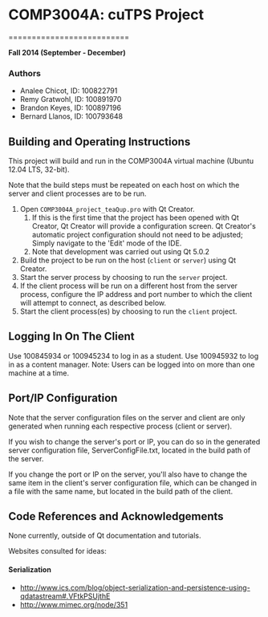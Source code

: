 # COMP3004A: cuTPS Project
==========================

**Fall 2014 (September - December)**

### Authors
- Analee Chicot, ID: 100822791
- Remy Gratwohl, ID: 100891970
- Brandon Keyes, ID: 100897196
- Bernard Llanos, ID: 100793648

## Building and Operating Instructions

This project will build and run in the COMP3004A virtual machine
(Ubuntu 12.04 LTS, 32-bit).

Note that the build steps must be repeated on each host
on which the server and client processes are to be run.

1. Open `COMP3004A_project_teaQup.pro` with Qt Creator.
   1. If this is the first time that the project has been opened with Qt Creator,
      Qt Creator will provide a configuration screen.
      Qt Creator's automatic project configuration should not need to be adjusted;
      Simply navigate to the 'Edit' mode of the IDE.
   2. Note that development was carried out using Qt 5.0.2
2. Build the project to be run on the host (`client` or `server`) using Qt Creator.
3. Start the server process by choosing to run the `server` project.
4. If the client process will be run on a different host
   from the server process, configure the IP address and port number
   to which the client will attempt to connect, as described below.
4. Start the client process(es) by choosing to run the `client` project.

## Logging In On The Client
Use 100845934 or 100945234 to log in as a student.
Use 100945932 to log in as a content manager.
Note: Users can be logged into on more than one machine at a time.

## Port/IP Configuration

Note that the server configuration files on the server and client
are only generated when running each respective process (client or server).

If you wish to change the server's port or IP, you can do so in the generated
server configuration file, ServerConfigFile.txt, located in the build path
of the server.

If you change the port or IP on the server, you'll also have to change the same item
in the client's server configuration file, which can be changed in a file with the same name, 
but located in the build path of the client.

## Code References and Acknowledgements

None currently, outside of Qt documentation and tutorials.

Websites consulted for ideas:

#### Serialization
- http://www.ics.com/blog/object-serialization-and-persistence-using-qdatastream#.VFtkPSUjthE
- http://www.mimec.org/node/351
